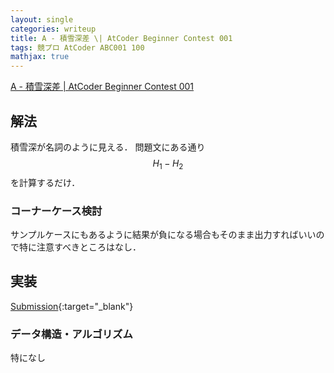 ```yaml
---
layout: single
categories: writeup
title: A - 積雪深差 \| AtCoder Beginner Contest 001
tags: 競プロ AtCoder ABC001 100
mathjax: true
---
```


[A - 積雪深差 \| AtCoder Beginner Contest 001](https://beta.atcoder.jp/contests/abc001/tasks/abc001_1)

## 解法
積雪深が名詞のように見える．
問題文にある通り$$H_1 - H_2$$を計算するだけ．

### コーナーケース検討
サンプルケースにもあるように結果が負になる場合もそのまま出力すればいいので特に注意すべきところはなし．
## 実装

[Submission](https://beta.atcoder.jp/contests/abc001/submissions/3001460){:target="_blank"}

### データ構造・アルゴリズム
特になし